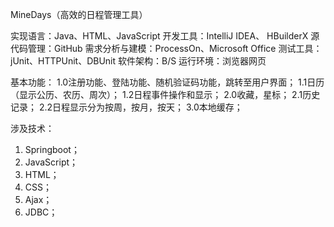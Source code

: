 ﻿MineDays（高效的日程管理工具）

实现语言：Java、HTML、JavaScript
开发工具：IntelliJ IDEA、 HBuilderX
源代码管理：GitHub
需求分析与建模：ProcessOn、Microsoft Office
测试工具：jUnit、HTTPUnit、DBUnit
软件架构：B/S
运行环境：浏览器网页

基本功能：
1.0注册功能、登陆功能、随机验证码功能，跳转至用户界面；
1.1日历（显示公历、农历、周次）；
1.2日程事件操作和显示；
2.0收藏，星标；
2.1历史记录；
2.2日程显示分为按周，按月，按天；
3.0本地缓存；

涉及技术：
1.	Springboot；
2.	JavaScript；
3.	HTML；
4.	CSS； 
5.	Ajax；
6.	JDBC；


